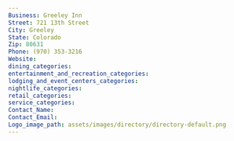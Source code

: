```yaml
---
Business: Greeley Inn
Street: 721 13th Street
City: Greeley
State: Colorado
Zip: 80631
Phone: (970) 353-3216
Website: 
dining_categories: 
entertainment_and_recreation_categories: 
lodging_and_event_centers_categories: 
nightlife_categories: 
retail_categories: 
service_categories: 
Contact_Name: 
Contact_Email: 
Logo_image_path: assets/images/directory/directory-default.png
---
```

